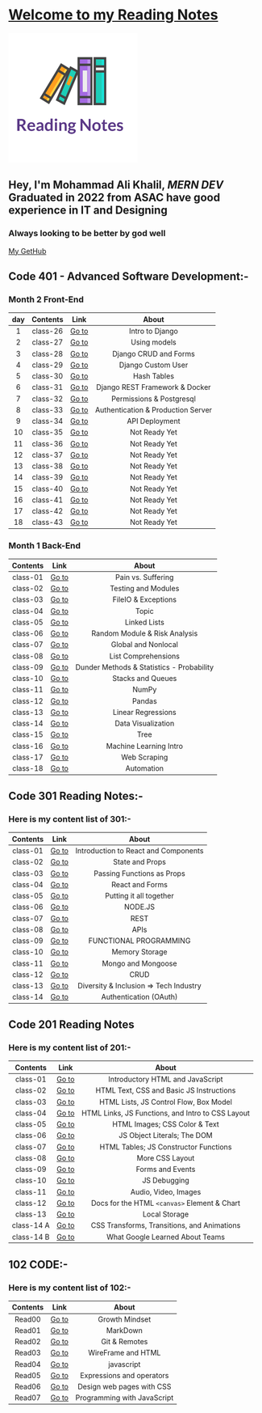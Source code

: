 # [Welcome to my Reading Notes](https://moegts.github.io/reading-notes/)

![Reading Notes](./102-and-201/readingNotes.png)

## Hey, I'm Mohammad Ali Khalil, *MERN DEV* Graduated in **2022** from **ASAC** have good experience in **IT** and **Designing**

### Always looking to be better by god well

[My GetHub](https://github.com/moegts)

## Code 401 - Advanced Software Development:-

### **Month 2** Front-End

|  day  | Contents |             Link             |               About                |
| :---: | :------: | :--------------------------: | :--------------------------------: |
|   1   | class-26 | [Go to](./md401/class-26.md) |          Intro to Django           |
|   2   | class-27 | [Go to](./md401/class-27.md) |            Using models            |
|   3   | class-28 | [Go to](./md401/class-28.md) |       Django CRUD and Forms        |
|   4   | class-29 | [Go to](./md401/class-29.md) |         Django Custom User         |
|   5   | class-30 | [Go to](./md401/class-30.md) |            Hash Tables             |
|   6   | class-31 | [Go to](./md401/class-31.md) |   Django REST Framework & Docker   |
|   7   | class-32 | [Go to](./md401/class-32.md) |      Permissions & Postgresql      |
|   8   | class-33 | [Go to](./md401/class-33.md) | Authentication & Production Server |
|   9   | class-34 | [Go to](./md401/class-34.md) |           API Deployment           |
|  10   | class-35 | [Go to](./md401/class-35.md) |           Not Ready Yet            |
|  11   | class-36 | [Go to](./md401/class-36.md) |           Not Ready Yet            |
|  12   | class-37 | [Go to](./md401/class-37.md) |           Not Ready Yet            |
|  13   | class-38 | [Go to](./md401/class-38.md) |           Not Ready Yet            |
|  14   | class-39 | [Go to](./md401/class-39.md) |           Not Ready Yet            |
|  15   | class-40 | [Go to](./md401/class-40.md) |           Not Ready Yet            |
|  16   | class-41 | [Go to](./md401/class-41.md) |           Not Ready Yet            |
|  17   | class-42 | [Go to](./md401/class-42.md) |           Not Ready Yet            |
|  18   | class-43 | [Go to](./md401/class-43.md) |           Not Ready Yet            |


### **Month 1** Back-End

| Contents |             Link             |                   About                   |
| :------: | :--------------------------: | :---------------------------------------: |
| class-01 | [Go to](./md401/class-01.md) |            Pain vs. Suffering             |
| class-02 | [Go to](./md401/class-02.md) |            Testing and Modules            |
| class-03 | [Go to](./md401/class-03.md) |            FileIO & Exceptions            |
| class-04 | [Go to](./md401/class-04.md) |                   Topic                   |
| class-05 | [Go to](./md401/class-05.md) |               Linked Lists                |
| class-06 | [Go to](./md401/class-06.md) |       Random Module & Risk Analysis       |
| class-07 | [Go to](./md401/class-07.md) |            Global and Nonlocal            |
| class-08 | [Go to](./md401/class-08.md) |            List Comprehensions            |
| class-09 | [Go to](./md401/class-09.md) | Dunder Methods & Statistics - Probability |
| class-10 | [Go to](./md401/class-10.md) |             Stacks and Queues             |
| class-11 | [Go to](./md401/class-11.md) |                   NumPy                   |
| class-12 | [Go to](./md401/class-12.md) |                  Pandas                   |
| class-13 | [Go to](./md401/class-13.md) |            Linear Regressions             |
| class-14 | [Go to](./md401/class-14.md) |            Data Visualization             |
| class-15 | [Go to](./md401/class-15.md) |                   Tree                    |
| class-16 | [Go to](./md401/class-16.md) |          Machine Learning Intro           |
| class-17 | [Go to](./md401/class-17.md) |               Web Scraping                |
| class-18 | [Go to](./md401/class-18.md) |                Automation                 |

## Code 301 Reading Notes:-

### Here is my content list of 301:-

| Contents |             Link             |                 About                  |
| :------: | :--------------------------: | :------------------------------------: |
| class-01 | [Go to](./md301/class-01.md) |  Introduction to React and Components  |
| class-02 | [Go to](./md301/class-02.md) |            State and Props             |
| class-03 | [Go to](./md301/class-03.md) |       Passing Functions as Props       |
| class-04 | [Go to](./md301/class-04.md) |            React and Forms             |
| class-05 | [Go to](./md301/class-05.md) |        Putting it all together         |
| class-06 | [Go to](./md301/class-06.md) |                NODE.JS                 |
| class-07 | [Go to](./md301/class-07.md) |                  REST                  |
| class-08 | [Go to](./md301/class-08.md) |                  APIs                  |
| class-09 | [Go to](./md301/class-09.md) |         FUNCTIONAL PROGRAMMING         |
| class-10 | [Go to](./md301/class-10.md) |             Memory Storage             |
| class-11 | [Go to](./md301/class-11.md) |           Mongo and Mongoose           |
| class-12 | [Go to](./md301/class-12.md) |                  CRUD                  |
| class-13 | [Go to](./md301/class-13.md) | Diversity & Inclusion => Tech Industry |
| class-14 | [Go to](./md301/class-14.md) |         Authentication (OAuth)         |

## Code 201 Reading Notes

### Here is my content list of 201:-

|  Contents  |                Link                 |                       About                       |
| :--------: | :---------------------------------: | :-----------------------------------------------: |
|  class-01  | [Go to](./102-and-201/class-01.md)  |         Introductory HTML and JavaScript          |
|  class-02  | [Go to](./102-and-201/class-02.md)  |     HTML Text, CSS and Basic JS Instructions      |
|  class-03  | [Go to](./102-and-201/class-03.md)  |      HTML Lists, JS Control Flow, Box Model       |
|  class-04  | [Go to](./102-and-201/class-04.md)  | HTML Links, JS Functions, and Intro to CSS Layout |
|  class-05  | [Go to](./102-and-201/class-05.md)  |           HTML Images; CSS Color & Text           |
|  class-06  | [Go to](./102-and-201/class-06.md)  |            JS Object Literals; The DOM            |
|  class-07  | [Go to](./102-and-201/class-07.md)  |       HTML Tables; JS Constructor Functions       |
|  class-08  | [Go to](./102-and-201/class-08.md)  |                  More CSS Layout                  |
|  class-09  | [Go to](./102-and-201/class-09.md)  |                 Forms and Events                  |
|  class-10  | [Go to](./102-and-201/class-10.md)  |                   JS Debugging                    |
|  class-11  | [Go to](./102-and-201/class-11.md)  |               Audio, Video, Images                |
|  class-12  | [Go to](./102-and-201/class-12.md)  |   Docs for the HTML `<canvas>` Element & Chart    |
|  class-13  | [Go to](./102-and-201/class-13.md)  |                   Local Storage                   |
| class-14 A | [Go to](./102-and-201/class-14a.md) |    CSS Transforms, Transitions, and Animations    |
| class-14 B | [Go to](./102-and-201/class-14b.md) |          What Google Learned About Teams          |

## 102 CODE:-

### Here is my content list of 102:-

| Contents |                  Link                   |            About            |
| :------: | :-------------------------------------: | :-------------------------: |
|  Read00  | [Go to](./102-and-201/Growthmindset.md) |       Growth Mindset        |
|  Read01  |    [Go to](./102-and-201/read01.md)     |          MarkDown           |
|  Read02  |    [Go to](./102-and-201/read02.md)     |        Git & Remotes        |
|  Read03  |    [Go to](./102-and-201/read03.md)     |     WireFrame and HTML      |
|  Read04  |    [Go to](./102-and-201/read04.md)     |         javascript          |
|  Read05  |    [Go to](./102-and-201/read05.md)     |  Expressions and operators  |
|  Read06  |    [Go to](./102-and-201/read06.md)     |  Design web pages with CSS  |
|  Read07  |    [Go to](./102-and-201/read07.md)     | Programming with JavaScript |
